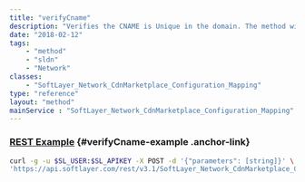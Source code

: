 ```yaml
---
title: "verifyCname"
description: "Verifies the CNAME is Unique in the domain. The method will return true if CNAME is unique else returns false "
date: "2018-02-12"
tags:
    - "method"
    - "sldn"
    - "Network"
classes:
    - "SoftLayer_Network_CdnMarketplace_Configuration_Mapping"
type: "reference"
layout: "method"
mainService : "SoftLayer_Network_CdnMarketplace_Configuration_Mapping"
---
```


### [REST Example](#verifyCname-example) <a href="/article/rest/"><i class="fas fa-question"></i></a> {#verifyCname-example .anchor-link} 
```bash
curl -g -u $SL_USER:$SL_APIKEY -X POST -d '{"parameters": [string]}' \
'https://api.softlayer.com/rest/v3.1/SoftLayer_Network_CdnMarketplace_Configuration_Mapping/verifyCname'
```
